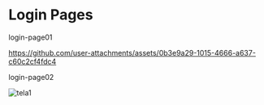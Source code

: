 # Login Pages


login-page01






https://github.com/user-attachments/assets/0b3e9a29-1015-4666-a637-c60c2cf4fdc4


login-page02

![tela1](https://github.com/user-attachments/assets/79fbb9cd-f0c2-4120-8cb8-f21d6f0b7a81)
